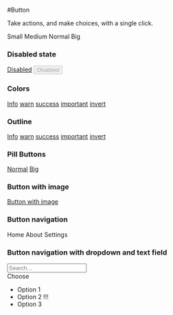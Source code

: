 #Button

Take actions, and make choices, with a single click.

 
<div class="mw-demo"><span class="mw-ui-btn mw-ui-btn-small">Small</span>
<span class="mw-ui-btn mw-ui-btn-medium">Medium</span>
<span class="mw-ui-btn">Normal</span>
<span class="mw-ui-btn mw-ui-btn-big">Big</span></div>

<h3>Disabled state</h3>
<div class="mw-demo"><a href="javascript:;" class="mw-ui-btn disabled">Disabled</a>
<button class="mw-ui-btn" disabled="">Disabled</button></div>




<h3>Colors</h3>
<div class="mw-demo"><a href="javascript:;" class="mw-ui-btn mw-ui-btn-info">Info</a>
<a href="javascript:;" class="mw-ui-btn mw-ui-btn-warn">warn</a>
<a href="javascript:;" class="mw-ui-btn mw-ui-btn-notification">success</a>
<a href="javascript:;" class="mw-ui-btn mw-ui-btn-important">important</a>
<a href="javascript:;" class="mw-ui-btn mw-ui-btn-invert">invert</a>
</div>

<h3>Outline</h3>
<div class="mw-demo"><a href="javascript:;" class="mw-ui-btn mw-ui-btn-info">Info</a>
<a href="javascript:;" class="mw-ui-btn mw-ui-btn-outline mw-ui-btn-warn">warn</a>
<a href="javascript:;" class="mw-ui-btn mw-ui-btn-outline mw-ui-btn-notification">success</a>
<a href="javascript:;" class="mw-ui-btn mw-ui-btn-outline mw-ui-btn-important">important</a>
<a href="javascript:;" class="mw-ui-btn mw-ui-btn-outline mw-ui-btn-invert">invert</a>
</div>



 
<h3>Pill Buttons</h3>
<div class="mw-demo"><a href="javascript:;" class="mw-ui-btn mw-ui-btn-rounded">Normal</a>
<a href="javascript:;" class="mw-ui-btn mw-ui-btn-big mw-ui-btn-rounded">Big</a>
</div>

<h3> Button with image</h3>
<div class="mw-demo"><a href="javascript:;" class="mw-ui-btn">
    <span class="mw-ui-btn-img" 
    style="background-image: url(https://picsum.photos/50/50?v=664070448)"></span> 
    Button with image
</a>
</div>

<h3> Button navigation</h3>
<div class="mw-demo"><div class="mw-ui-btn-nav">
    <span class="mw-ui-btn">Home</span>
    <span class="mw-ui-btn">About</span>
    <span class="mw-ui-btn mw-ui-btn-info">Settings</span>
</div></div>
<h3> Button navigation with dropdown and text field</h3>
<div class="mw-demo"><div class="mw-ui-btn-nav">
    <a href="javascript:;" class="mw-ui-btn mw-ui-btn-outline"><span class="mw-icon-magnify"></span></a>
    <input type="text" class="mw-ui-field" placeholder="Search...">
    <div class="mw-dropdown mw-dropdown-default">
        <span class="mw-dropdown-value mw-ui-btn mw-dropdown-val">Choose</span>
        <div class="mw-dropdown-content">
            <ul>
                <li value="1">Option 1</li>
                <li value="2">Option 2 !!!</li>
                <li value="3">Option 3</li>
            </ul>
        </div>
    </div>
</div></div>
